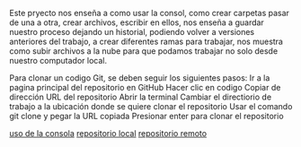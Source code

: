Este pryecto nos enseña a como usar la consol, como crear carpetas pasar de una a otra, 
crear archivos, escribir en ellos, nos enseña a guardar nuestro proceso dejando un historial, 
podiendo volver a versiones anteriores del trabajo, a crear diferentes ramas para trabajar, 
nos muestra como subir archivos a la nube para que podamos trabajar no solo desde nuestro computador local.  

Para clonar un codigo Git, se deben seguir los siguientes pasos: 
Ir a la pagina principal del repositorio en GitHub
Hacer clic en codigo
Copiar de dirección URL del repositorio
Abrir la terminal
Cambiar el directiorio de trabajo a la ubicación donde se quiere clonar el repositorio 
Usar el comando git clone y pegar la URL copiada
Presionar enter para clonar el repositorio

[uso de la consola](./docs/uso_consola.md)
[repositorio local](./docs/repositorio_local.md)
[repositorio remoto](./docs/repositorio_remoto.md)


